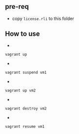 #

## pre-req

- copy `license.rli` to this folder

## How to use

- 
```
vagrant up
```

- 
```
vagrant suspend vm1
```

- 
```
vagrant up vm2
```

-
```
vagrant destroy vm2
```

- 
```
vagrant resume vm1
```
